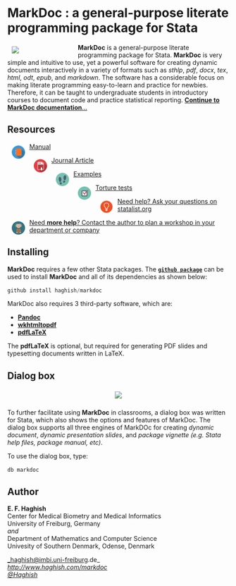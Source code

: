 # MarkDoc : a general-purpose literate programming package for Stata

<a href="http://haghish.com/markdoc"><img src="./Resources/images/MD150.png" align="left" width="140" hspace="10" vspace="6"></a>

**MarkDoc** is a general-purpose literate programming package for Stata. **MarkDoc** is very simple and intuitive to use, yet a powerful software for creating dynamic documents interactively in a variety of formats such as *sthlp*, *pdf*, *docx*, *tex*, *html*, *odt*, *epub*, and *markdown*. The software has a considerable focus on making literate programming easy-to-learn and practice for newbies. Therefore, it can be taught to undergraduate students in introductory courses to document code and practice statistical reporting. [**Continue to MarkDoc documentation**...](https://github.com/haghish/MarkDoc/wiki)

## Resources


<a href="https://github.com/haghish/markdoc/wiki"><img src="./Resources/images/manual.png" width="30px" height="30px"  align="left" hspace="10" vspace="6">Manual</a>

<a href="http://www.stata-journal.com/article.html?article=pr0064"><img src="./Resources/images/pdf.png" width="30px" height="30px"  align="left" hspace="10" vspace="6">Journal Article</a>

<a href="https://github.com/haghish/MarkDoc/tree/master/Examples"><img src="./Resources/images/walk.png" width="30px" height="30px"  align="left" hspace="10" vspace="6">Examples</a>

<a href="https://github.com/haghish/markdoc/tree/master/Torture_test"><img src="./Resources/images/test.png" width="30px" height="30px"  align="left" hspace="10" vspace="6">Torture tests</a>

<a href="http://www.statalist.org"><img src="./Resources/images/idea.png" width="30px" height="30px"  align="left" hspace="10" vspace="6">Need help? Ask your questions on statalist.org</a>

<a href="http://www.haghish.com/contact.php"><img src="./Resources/images/professor.png" width="30px" height="30px"  align="left" hspace="10" vspace="6">Need <b>more help</b>? Contact the author to plan a workshop in your department or company</a>


Installing
----------

__MarkDoc__ requires a few other Stata packages. The [__`github package`__](https://github.com/haghish/github) can be used to install __MarkDoc__ and all of its dependencies as shown below:

```js
github install haghish/markdoc
```

 

<!--
The major releases of __MarkDoc__ are also hosted on SSC server. However, installing from SSC is not recommended because the SSC package is only updated occasionly on SSC. 

```js
ssc install markdoc
```
-->



MarkDoc also requires 3 third-party software, which are:

- [__Pandoc__](http://pandoc.org/installing.html)
- [__wkhtmltopdf__](http://wkhtmltopdf.org/downloads.html)
- [__pdfLaTeX__](https://www.latex-project.org/get/)

The __pdfLaTeX__ is optional, but required for generating PDF slides and typesetting documents written in LaTeX. 


Dialog box
----------

<center>
<a href="https://github.com/haghish/MarkDoc/wiki/GUI"><img src="https://raw.githubusercontent.com/wiki/haghish/MarkDoc/images/gui_markdoc.png"  width="300" hspace="10" vspace="6"></a>
</center>

To further facilitate using __MarkDoc__ in classrooms, a dialog box was written for Stata, which also shows the options and features of MarkDoc. The dialog box supports all three engines of MarkDOc for creating 
_dynamic document_, _dynamic presentation slides_, and _package vignette (e.g. Stata help files, package manual, etc)_. 

To use the dialog box, type:

    db markdoc


Author
------
  **E. F. Haghish**    
  Center for Medical Biometry and Medical Informatics    
  University of Freiburg, Germany       
  _and_   
  Department of Mathematics and Computer Science   
  Univesity of Southern Denmark, Odense, Denmark    

  _haghish@imbi.uni-freiburg.de_  
  _http://www.haghish.com/markdoc_  
  _[@Haghish](https://twitter.com/Haghish)_   
  
  
  
 

